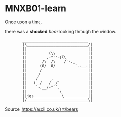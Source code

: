 # MNXB01-learn

Once upon a time,

there was a **shocked** _bear_ looking through the window.

```
        ______________________________
        |\____________________________/|
        ||           _                ||
        ||          (\\   _           ||
        ||         .-"`"-(\\          ||
        ||       /\  /\    /`-._      ||
        ||      (0/  0/         `-.__.||
        ||      /                     ||
        ||     /                      ||
        ||    /      ,                ||
        ||   (__/   /  /`             ||
        ||    `-.__/-"``.             ||
        ||               \            ||
        ||jgs_____________\___________||
        |/____________________________\|
```
Source: <https://ascii.co.uk/art/bears>

